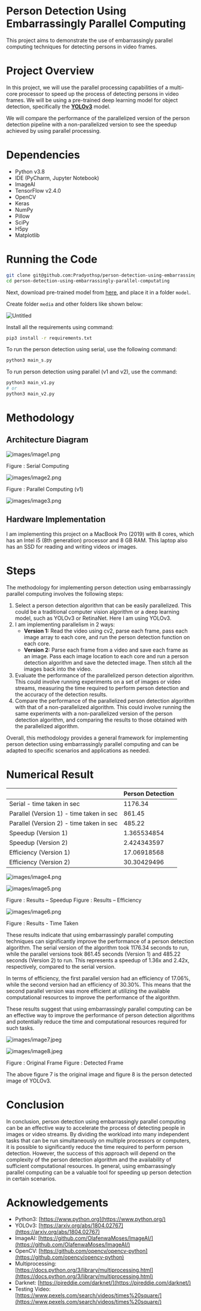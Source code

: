 # Person Detection Using Embarrassingly Parallel Computing

This project aims to demonstrate the use of embarrassingly parallel computing techniques for detecting persons in video frames.

# ****Project Overview****

In this project, we will use the parallel processing capabilities of a multi-core processor to speed up the process of detecting persons in video frames. We will be using a pre-trained deep learning model for object detection, specifically the **[YOLOv3](https://pjreddie.com/darknet/yolo/)** model.

We will compare the performance of the parallelized version of the person detection pipeline with a non-parallelized version to see the speedup achieved by using parallel processing.

# ****Dependencies****

- Python v3.8
- IDE (PyCharm, Jupyter Notebook)
- ImageAI
- TensorFlow v2.4.0
- OpenCV
- Keras
- NumPy
- Pillow
- SciPy
- H5py
- Matplotlib

# ****Running the Code****

```bash
git clone git@github.com:Pradyothsp/person-detection-using-embarrassingly-parallel-computating.git
cd person-detection-using-embarrassingly-parallel-computating
```

Next, download pre-trained model from [here](https://github.com/OlafenwaMoses/ImageAI/releases/download/1.0/yolo.h5/), and place it in a folder `model`.

Create folder `media` and other folders like shown below:

![Untitled](images/Untitled.png)

Install all the requirements using command:

```bash
pip3 install -r requirements.txt
```

To run the person detection using serial, use the following command:

```bash
python3 main_s.py
```

To run person detection using parallel (v1 and v2), use the command:

```bash
python3 main_v1.py
# or
python3 main_v2.py
```

# Methodology

## Architecture Diagram

![images/image1.png](images/image1.png)

Figure : Serial Computing

![images/image2.png](images/image2.png)

Figure : Parallel Computing (v1)

![images/image3.png](images/image3.png)

## Hardware Implementation

I am implementing this project on a MacBook Pro (2019) with 8 cores, which has an Intel i5 (8th generation) processor and 8 GB RAM. This laptop also has an SSD for reading and writing videos or images.

# Steps

The methodology for implementing person detection using embarrassingly parallel computing involves the following steps:

1. Select a person detection algorithm that can be easily parallelized. This could be a traditional computer vision algorithm or a deep learning model, such as YOLOv3 or RetinaNet. Here I am using YOLOv3.
2. I am implementing parallelism in 2 ways:
    - **Version 1:** Read the video using cv2, parse each frame, pass each image array to each core, and run the person detection function on each core.
    - **Version 2:** Parse each frame from a video and save each frame as an image. Pass each image location to each core and run a person detection algorithm and save the detected image. Then stitch all the images back into the video.
3. Evaluate the performance of the parallelized person detection algorithm. This could involve running experiments on a set of images or video streams, measuring the time required to perform person detection and the accuracy of the detection results.
4. Compare the performance of the parallelized person detection algorithm with that of a non-parallelized algorithm. This could involve running the same experiments with a non-parallelized version of the person detection algorithm, and comparing the results to those obtained with the parallelized algorithm.

Overall, this methodology provides a general framework for implementing person detection using embarrassingly parallel computing and can be adapted to specific scenarios and applications as needed.

# Numerical Result

|  | Person Detection |
| --- | --- |
| Serial - time taken in sec | 1176.34 |
| Parallel (Version 1) - time taken in sec | 861.45 |
| Parallel (Version 2) - time taken in sec | 485.22 |
| Speedup (Version 1) | 1.365534854 |
| Speedup (Version 2) | 2.424343597 |
| Efficiency (Version 1) | 17.06918568 |
| Efficiency (Version 2) | 30.30429496 |

![images/image4.png](images/image4.png)

![images/image5.png](images/image5.png)

Figure : Results – Speedup Figure : Results – Efficiency

![images/image6.png](images/image6.png)

Figure : Results - Time Taken

These results indicate that using embarrassingly parallel computing techniques can significantly improve the performance of a person detection algorithm. The serial version of the algorithm took 1176.34 seconds to run, while the parallel versions took 861.45 seconds (Version 1) and 485.22 seconds (Version 2) to run. This represents a speedup of 1.36x and 2.42x, respectively, compared to the serial version.

In terms of efficiency, the first parallel version had an efficiency of 17.06%, while the second version had an efficiency of 30.30%. This means that the second parallel version was more efficient at utilizing the available computational resources to improve the performance of the algorithm.

These results suggest that using embarrassingly parallel computing can be an effective way to improve the performance of person detection algorithms and potentially reduce the time and computational resources required for such tasks.

![images/image7.jpeg](images/image7.jpeg)

![images/image8.jpeg](images/image8.jpeg)

Figure : Original Frame Figure : Detected Frame

The above figure 7 is the original image and figure 8 is the person detected image of YOLOv3.

# Conclusion

In conclusion, person detection using embarrassingly parallel computing can be an effective way to accelerate the process of detecting people in images or video streams. By dividing the workload into many independent tasks that can be run simultaneously on multiple processors or computers, it is possible to significantly reduce the time required to perform person detection. However, the success of this approach will depend on the complexity of the person detection algorithm and the availability of sufficient computational resources. In general, using embarrassingly parallel computing can be a valuable tool for speeding up person detection in certain scenarios.

# ****Acknowledgements****

- Python3: [https://www.python.org](https://www.python.org/)
- YOLOv3: [https://arxiv.org/abs/1804.02767](https://arxiv.org/abs/1804.02767)
- ImageAI: [https://github.com/OlafenwaMoses/ImageAI/](https://github.com/OlafenwaMoses/ImageAI/)
- OpenCV: [https://github.com/opencv/opencv-python](https://github.com/opencv/opencv-python)
- Multiprocessing: [https://docs.python.org/3/library/multiprocessing.html](https://docs.python.org/3/library/multiprocessing.html)
- Darknet: [https://pjreddie.com/darknet/](https://pjreddie.com/darknet/)
- Testing Video: [https://www.pexels.com/search/videos/times%20square/](https://www.pexels.com/search/videos/times%20square/)